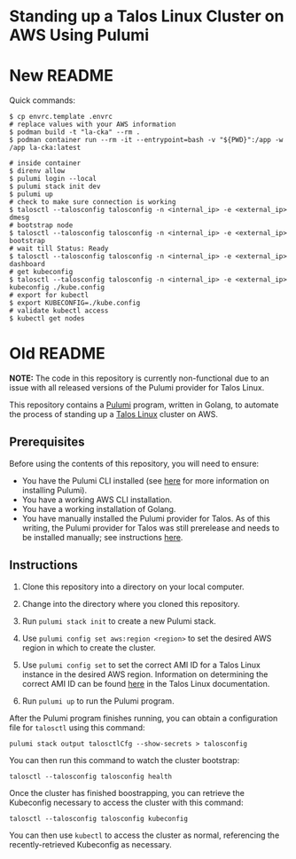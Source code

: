 # Standing up a Talos Linux Cluster on AWS Using Pulumi

# New README

Quick commands:

```console
$ cp envrc.template .envrc
# replace values with your AWS information
$ podman build -t "la-cka" --rm .
$ podman container run --rm -it --entrypoint=bash -v "${PWD}":/app -w /app la-cka:latest

# inside container
$ direnv allow
$ pulumi login --local
$ pulumi stack init dev
$ pulumi up
# check to make sure connection is working
$ talosctl --talosconfig talosconfig -n <internal_ip> -e <external_ip> dmesg
# bootstrap node 
$ talosctl --talosconfig talosconfig -n <internal_ip> -e <external_ip> bootstrap
# wait till Status: Ready
$ talosctl --talosconfig talosconfig -n <internal_ip> -e <external_ip> dashboard
# get kubeconfig
$ talosctl --talosconfig talosconfig -n <internal_ip> -e <external_ip> kubeconfig ./kube.config
# export for kubectl
$ export KUBECONFIG=./kube.config
# validate kubectl access
$ kubectl get nodes
```


# Old README

**NOTE:** The code in this repository is currently non-functional due to an issue with all released versions of the Pulumi provider for Talos Linux.

This repository contains a [Pulumi](https://www.pulumi.com) program, written in Golang, to automate the process of standing up a [Talos Linux](https://talos.dev) cluster on AWS.

## Prerequisites

Before using the contents of this repository, you will need to ensure:

* You have the Pulumi CLI installed (see [here](https://www.pulumi.com/docs/get-started/install/) for more information on installing Pulumi).
* You have a working AWS CLI installation.
* You have a working installation of Golang.
* You have manually installed the Pulumi provider for Talos. As of this writing, the Pulumi provider for Talos was still prerelease and needs to be installed manually; see instructions [here](https://blog.scottlowe.org/2023/02/08/installing-prerelease-pulumi-provider-talos/).

## Instructions

1. Clone this repository into a directory on your local computer.

2. Change into the directory where you cloned this repository.

3. Run `pulumi stack init` to create a new Pulumi stack.

4. Use `pulumi config set aws:region <region>` to set the desired AWS region in which to create the cluster.

5. Use `pulumi config set` to set the correct AMI ID for a Talos Linux instance in the desired AWS region. Information on determining the correct AMI ID can be found [here](https://www.talos.dev/v1.3/talos-guides/install/cloud-platforms/aws/#official-ami-images) in the Talos Linux documentation.

6. Run `pulumi up` to run the Pulumi program.

After the Pulumi program finishes running, you can obtain a configuration file for `talosctl` using this command:

```shell
pulumi stack output talosctlCfg --show-secrets > talosconfig
```

You can then run this command to watch the cluster bootstrap:

```shell
talosctl --talosconfig talosconfig health
```

Once the cluster has finished boostrapping, you can retrieve the Kubeconfig necessary to access the cluster with this command:

```shell
talosctl --talosconfig talosconfig kubeconfig
```

You can then use `kubectl` to access the cluster as normal, referencing the recently-retrieved Kubeconfig as necessary.
